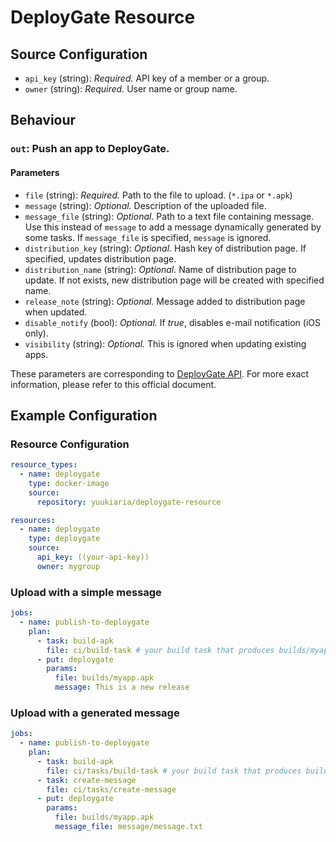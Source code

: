 # DeployGate Resource

## Source Configuration

- `api_key` (string): *Required.* API key of a member or a group.
- `owner` (string): *Required.* User name or group name.

## Behaviour

### `out`: Push an app to DeployGate.

#### Parameters

- `file` (string): *Required.* Path to the file to upload. (`*.ipa` or `*.apk`)
- `message` (string): *Optional.* Description of the uploaded file.
- `message_file` (string): *Optional.* Path to a text file containing message.
   Use this instead of `message` to add a message dynamically generated by some tasks.
   If `message_file` is specified, `message` is ignored.
- `distribution_key` (string): *Optional.* Hash key of distribution page.
  If specified, updates distribution page.
- `distribution_name` (string): *Optional.* Name of distribution page to update.
  If not exists, new distribution page will be created with specified name.
- `release_note` (string): *Optional.* Message added to distribution page when updated.
- `disable_notify` (bool): *Optional.* If *true*, disables e-mail notification (iOS only).
- `visibility` (string): *Optional.* This is ignored when updating existing apps.

These parameters are corresponding to [DeployGate API](https://docs.deploygate.com/reference#upload).
For more exact information, please refer to this official document.

## Example Configuration

### Resource Configuration

```yaml
resource_types:
  - name: deploygate
    type: docker-image
    source:
      repository: yuukiaria/deploygate-resource

resources:
  - name: deploygate
    type: deploygate
    source:
      api_key: ((your-api-key))
      owner: mygroup
```

### Upload with a simple message

```yaml
jobs:
  - name: publish-to-deploygate
    plan:
      - task: build-apk
        file: ci/build-task # your build task that produces builds/myapp.apk
      - put: deploygate
        params:
          file: builds/myapp.apk
          message: This is a new release
```

### Upload with a generated message


```yaml
jobs:
  - name: publish-to-deploygate
    plan:
      - task: build-apk
        file: ci/tasks/build-task # your build task that produces builds/myapp.apk
      - task: create-message
        file: ci/tasks/create-message
      - put: deploygate
        params:
          file: builds/myapp.apk
          message_file: message/message.txt
```
